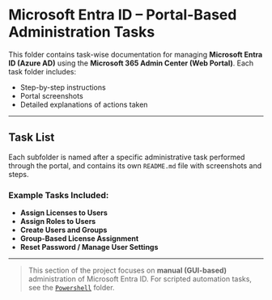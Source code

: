 # Microsoft Entra ID – Portal-Based Administration Tasks

This folder contains task-wise documentation for managing **Microsoft Entra ID (Azure AD)** using the **Microsoft 365 Admin Center (Web Portal)**. Each task folder includes:

- Step-by-step instructions  
- Portal screenshots  
- Detailed explanations of actions taken  
  
---

## Task List

Each subfolder is named after a specific administrative task performed through the portal, and contains its own `README.md` file with screenshots and steps.

### Example Tasks Included:
- **Assign Licenses to Users**
- **Assign Roles to Users**
- **Create Users and Groups**
- **Group-Based License Assignment**
- **Reset Password / Manage User Settings**

---

> This section of the project focuses on **manual (GUI-based)** administration of Microsoft Entra ID. For scripted automation tasks, see the [`Powershell`](../Powershell) folder.
